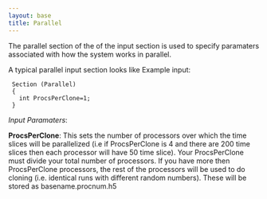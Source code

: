 ```yaml
---
layout: base
title: Parallel
---
```


The parallel section of the of the input section is used to specify
paramaters associated with how the system works in parallel.

A typical parallel input section looks like Example input:

     Section (Parallel)
     {
       int ProcsPerClone=1;
     }

*Input Paramaters*:

**ProcsPerClone**: This sets the number of processors over which the
time slices will be parallelized (i.e if ProcsPerClone is 4 and there
are 200 time slices then each processor will have 50 time slice). Your
ProcsPerClone must divide your total number of processors. If you have
more then ProcsPerClone processors, the rest of the processors will be
used to do cloning (i.e. identical runs with different random numbers).
These will be stored as basename.procnum.h5
